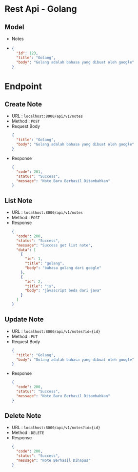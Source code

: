 # Rest Api - Golang

## Model

- Notes
- ```json
  {
    "id": 123,
    "title": "Golang",
    "body": "Golang adalah bahasa yang dibuat oleh google"
  }
  ```

# Endpoint

## Create Note

- URL : `localhost:8000/api/v1/notes`
- Method : `POST`
- Request Body
  ```json
  {
    "title": "Golang",
    "body": "Golang adalah bahasa yang dibuat oleh google"
  }
  ```
- Response
  ```json
  {
    "code": 201,
    "status": "Success",
    "message": "Note Baru Berhasil Ditambahkan"
  }
  ```

## List Note

- URL : `localhost:8000/api/v1/notes`
- Method : `POST`
- Response
  ```json
  {
    "code": 200,
    "status": "Success",
    "message": "Success get list note",
    "data": [
      {
        "id": 1,
        "title": "golang",
        "body": "bahasa golang dari google"
      },
      {
        "id": 2,
        "title": "js",
        "body": "javascript beda dari java"
      }
    ]
  }
  ```

## Update Note

- URL : `localhost:8000/api/v1/notes?id={id}`
- Method : `PUT`
- Request Body
  ```json
  {
    "title": "Golang",
    "body": "Golang adalah bahasa yang dibuat oleh google"
  }
  ```
- Response
  ```json
  {
    "code": 200,
    "status": "Success",
    "message": "Note Baru Berhasil Ditambahkan"
  }
  ```

## Delete Note

- URL : `localhost:8000/api/v1/notes?id={id}`
- Method : `DELETE`
- Response
  ```json
  {
    "code": 200,
    "status": "Success",
    "message": "Note Berhasil Dihapus"
  }
  ```
